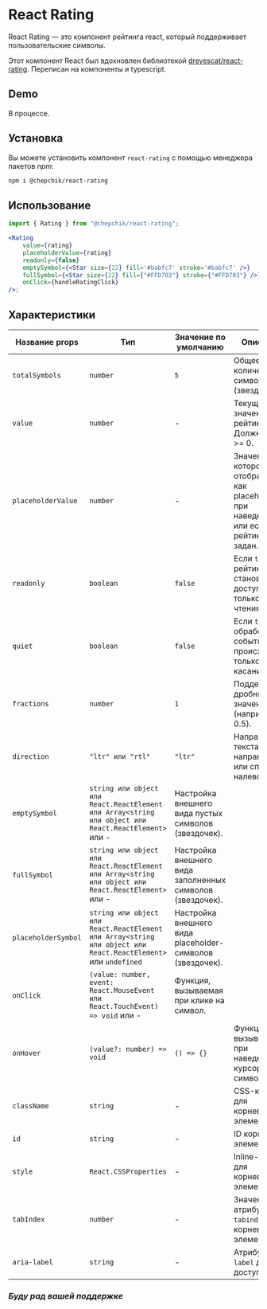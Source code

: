 # React Rating

React Rating — это компонент рейтинга react, который поддерживает пользовательские символы.

Этот компонент React был вдохновлен библиотекой [dreyescat/react-rating](https://github.com/dreyescat/react-rating). Переписан на компоненты и typescript.

## Demo

В процессе.

## Установка

Вы можете установить компонент `react-rating` с помощью менеджера пакетов _npm_:

```bash
npm i @chepchik/react-rating
```

## Использование

```jsx
import { Rating } from "@chepchik/react-rating";

<Rating
	value={rating}
	placeholderValue={rating}
	readonly={false}
	emptySymbol={<Star size={22} fill='#babfc7' stroke='#babfc7' />}
	fullSymbol={<Star size={22} fill={"#FFD703"} stroke={"#FFD703"} />}
	onClick={handleRatingClick}
/>;
```

## Характеристики

| Название props      | Тип                                                                                                            | Значение по умолчанию                                     | Описание                                                                                |
| ------------------- | -------------------------------------------------------------------------------------------------------------- | --------------------------------------------------------- | --------------------------------------------------------------------------------------- |
| `totalSymbols`      | `number`                                                                                                       | `5`                                                       | Общее количество символов (звездочек).                                                  |
| `value`             | `number`                                                                                                       | -                                                         | Текущее значение рейтинга. Должно быть >= 0.                                            |
| `placeholderValue`  | `number`                                                                                                       | -                                                         | Значение, которое отображается как placeholder при наведении или если рейтинг не задан. |
| `readonly`          | `boolean`                                                                                                      | `false`                                                   | Если `true`, рейтинг становится доступным только для чтения.                            |
| `quiet`             | `boolean`                                                                                                      | `false`                                                   | Если `true`, обработка событий происходит только при касании.                           |
| `fractions`         | `number`                                                                                                       | `1`                                                       | Поддержка дробных значений (например, 0.5).                                             |
| `direction`         | `"ltr" или "rtl"`                                                                                              | `"ltr"`                                                   | Направление текста: слева направо (`ltr`) или справа налево (`rtl`).                    |
| `emptySymbol`       | `string или object или React.ReactElement или Array<string или object или React.ReactElement>` или -           | Настройка внешнего вида пустых символов (звездочек).      |
| `fullSymbol`        | `string или object или React.ReactElement или Array<string или object или React.ReactElement>` или -           | Настройка внешнего вида заполненных символов (звездочек). |
| `placeholderSymbol` | `string или object или React.ReactElement или Array<string или object или React.ReactElement>` или `undefined` | Настройка внешнего вида placeholder-символов (звездочек). |
| `onClick`           | `(value: number, event: React.MouseEvent или React.TouchEvent) => void` или -                                  | Функция, вызываемая при клике на символ.                  |
| `onHover`           | `(value?: number) => void`                                                                                     | `() => {}`                                                | Функция, вызываемая при наведении курсора на символ.                                    |
| `className`         | `string`                                                                                                       | -                                                         | CSS-класс для корневого элемента.                                                       |
| `id`                | `string`                                                                                                       | -                                                         | ID корневого элемента.                                                                  |
| `style`             | `React.CSSProperties`                                                                                          | -                                                         | Inline-стили для корневого элемента.                                                    |
| `tabIndex`          | `number`                                                                                                       | -                                                         | Значение атрибута `tabindex` для корневого элемента.                                    |
| `aria-label`        | `string`                                                                                                       | -                                                         | Атрибут `aria-label` для доступности.                                                   |

### _Буду рад вашей поддержке_
